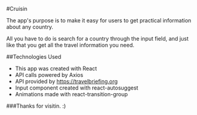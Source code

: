 #Cruisin


The app's purpose is to make it easy for users to get practical information about any country.

All you have to do is search for a country through the input field, and just like that you get all the travel information you need.


##Technologies Used
- This app was created with React
- API calls powered by Axios
- API provided by https://travelbriefing.org
- Input component created with react-autosuggest
- Animations made with react-transition-group



###Thanks for visitin. :)


